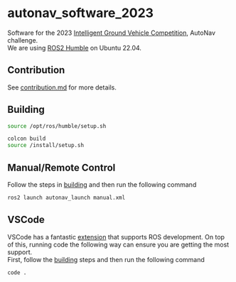 # autonav_software_2023

Software for the 2023 [Intelligent Ground Vehicle Competition](http://www.igvc.org/), AutoNav challenge.  
We are using [ROS2 Humble](https://docs.ros.org/en/humble/index.html) on Ubuntu 22.04.

## Contribution

See [contribution.md](/docs/contribution.md) for more details.

## Building

```bash
source /opt/ros/humble/setup.sh

colcon build
source /install/setup.sh
```

## Manual/Remote Control

Follow the steps in [building](#building) and then run the following command
```bash
ros2 launch autonav_launch manual.xml
```

## VSCode

VSCode has a fantastic [extension](https://marketplace.visualstudio.com/items?itemName=ms-iot.vscode-ros) that supports ROS development. On top of this, running code the following way can ensure you are getting the most support.  
First, follow the [building](#building) steps and then run the following command
```bash
code .
```